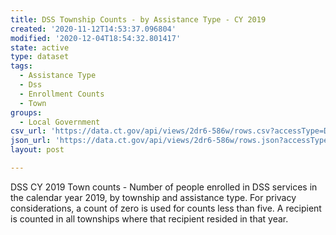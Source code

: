 ```yaml
---
title: DSS Township Counts - by Assistance Type - CY 2019
created: '2020-11-12T14:53:37.096804'
modified: '2020-12-04T18:54:32.801417'
state: active
type: dataset
tags:
  - Assistance Type
  - Dss
  - Enrollment Counts
  - Town
groups:
  - Local Government
csv_url: 'https://data.ct.gov/api/views/2dr6-586w/rows.csv?accessType=DOWNLOAD'
json_url: 'https://data.ct.gov/api/views/2dr6-586w/rows.json?accessType=DOWNLOAD'
layout: post

---
```

DSS CY 2019 Town counts - Number of people enrolled in DSS services in the calendar year 2019, by township and assistance type.
For privacy considerations, a count of zero is used for counts less than five.
A recipient is counted in all townships where that recipient resided in that year.

